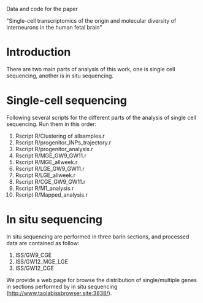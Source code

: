 Data and code for the paper 

"Single-cell transcriptomics of the origin and molecular diversity of interneurons in the human fetal brain"

# Introduction
There are two main parts of analysis of this work, 
one is single cell sequencing, 
another is in situ sequencing.

# Single-cell sequencing
Following several scripts for the different parts of the analysis of single cell sequencing. 
Run them in this order:

1. Rscript R/Clustering of allsamples.r
2. Rscript R/progenitor_INPs_trajectory.r 
3. Rscript R/progenitor_analysis.r
4. Rscript R/MGE_GW9_GW11.r
5. Rscript R/MGE_allweek.r
6. Rscript R/LGE_GW9_GW11.r
7. Rscript R/LGE_allweek.r
8. Rscript R/CGE_GW9_GW11.r
9. Rscript R/M1_analysis.r
10. Rscript R/Mapped_analysis.r


# In situ sequencing 
In situ sequencing are performed in three barin sections, and processed data are contained as follow:

1. ISS/GW9_CGE
2. ISS/GW12_MGE_LGE
3. ISS/GW12_CGE

We provide a web page for browse the distribution of single/multiple genes in sections performed by in situ sequencing (http://www.taolabissbrowser.site:3838/).

